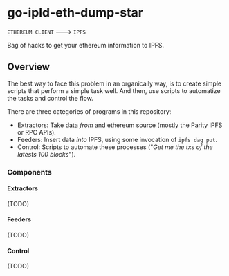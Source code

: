 # go-ipld-eth-dump-star

`ETHEREUM CLIENT` ---> `IPFS`

Bag of hacks to get your ethereum information to IPFS.

## Overview

The best way to face this problem in an organically way, is to create simple
scripts that perform a simple task well. And then, use scripts to automatize
the tasks and control the flow.

There are three categories of programs in this repository:

* Extractors: Take data _from_ and ethereum source (mostly the Parity IPFS or RPC APIs).
* Feeders: Insert data _into_ IPFS, using some invocation of `ipfs dag put`.
* Control: Scripts to automate these processes ("_Get me the txs of the latests 100 blocks_").

### Components

#### Extractors

(TODO)

#### Feeders

(TODO)

#### Control

(TODO)
